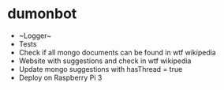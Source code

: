 # dumonbot
- ~Logger~
- Tests
- Check if all mongo documents can be found in wtf wikipedia
- Website with suggestions and check in wtf wikipedia
- Update mongo suggestions with hasThread = true
- Deploy on Raspberry Pi 3


